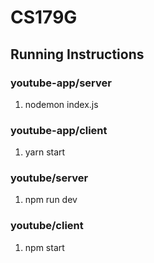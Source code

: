 # CS179G

## Running Instructions


### youtube-app/server

1. nodemon index.js

### youtube-app/client

1. yarn start


### youtube/server

1. npm run dev

### youtube/client

1. npm start
